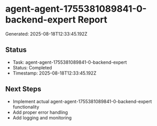 # agent-agent-1755381089841-0-backend-expert Report

Generated: 2025-08-18T12:33:45.192Z

## Status
- Task: agent-agent-1755381089841-0-backend-expert
- Status: Completed
- Timestamp: 2025-08-18T12:33:45.192Z

## Next Steps
- Implement actual agent-agent-1755381089841-0-backend-expert functionality
- Add proper error handling
- Add logging and monitoring
